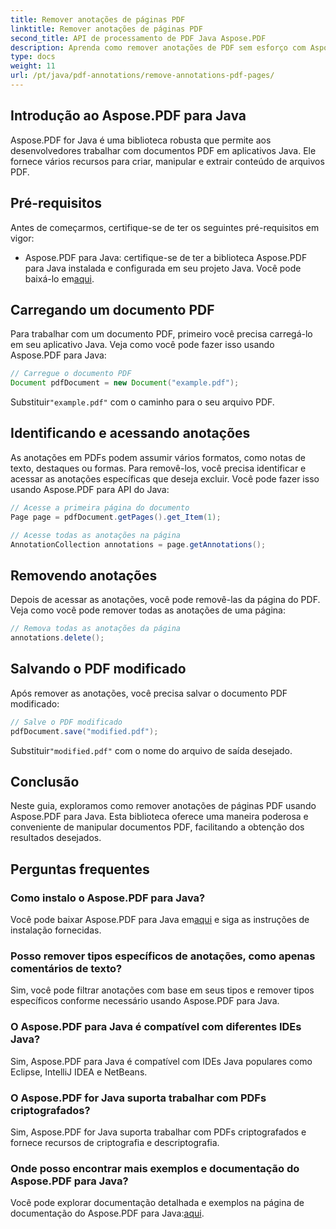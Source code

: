 ```yaml
---
title: Remover anotações de páginas PDF
linktitle: Remover anotações de páginas PDF
second_title: API de processamento de PDF Java Aspose.PDF
description: Aprenda como remover anotações de PDF sem esforço com Aspose.PDF para Java. Guia passo a passo e código incluídos.
type: docs
weight: 11
url: /pt/java/pdf-annotations/remove-annotations-pdf-pages/
---
```


## Introdução ao Aspose.PDF para Java

Aspose.PDF for Java é uma biblioteca robusta que permite aos desenvolvedores trabalhar com documentos PDF em aplicativos Java. Ele fornece vários recursos para criar, manipular e extrair conteúdo de arquivos PDF.

## Pré-requisitos

Antes de começarmos, certifique-se de ter os seguintes pré-requisitos em vigor:

-  Aspose.PDF para Java: certifique-se de ter a biblioteca Aspose.PDF para Java instalada e configurada em seu projeto Java. Você pode baixá-lo em[aqui](https://releases.aspose.com/pdf/java/).

## Carregando um documento PDF

Para trabalhar com um documento PDF, primeiro você precisa carregá-lo em seu aplicativo Java. Veja como você pode fazer isso usando Aspose.PDF para Java:

```java
// Carregue o documento PDF
Document pdfDocument = new Document("example.pdf");
```

 Substituir`"example.pdf"` com o caminho para o seu arquivo PDF.


## Identificando e acessando anotações

As anotações em PDFs podem assumir vários formatos, como notas de texto, destaques ou formas. Para removê-los, você precisa identificar e acessar as anotações específicas que deseja excluir. Você pode fazer isso usando Aspose.PDF para API do Java:

```java
// Acesse a primeira página do documento
Page page = pdfDocument.getPages().get_Item(1);

// Acesse todas as anotações na página
AnnotationCollection annotations = page.getAnnotations();
```

## Removendo anotações

Depois de acessar as anotações, você pode removê-las da página do PDF. Veja como você pode remover todas as anotações de uma página:

```java
// Remova todas as anotações da página
annotations.delete();
```

## Salvando o PDF modificado

Após remover as anotações, você precisa salvar o documento PDF modificado:

```java
// Salve o PDF modificado
pdfDocument.save("modified.pdf");
```

 Substituir`"modified.pdf"` com o nome do arquivo de saída desejado.

## Conclusão

Neste guia, exploramos como remover anotações de páginas PDF usando Aspose.PDF para Java. Esta biblioteca oferece uma maneira poderosa e conveniente de manipular documentos PDF, facilitando a obtenção dos resultados desejados.

## Perguntas frequentes

### Como instalo o Aspose.PDF para Java?

 Você pode baixar Aspose.PDF para Java em[aqui](https://releases.aspose.com/pdf/java/) e siga as instruções de instalação fornecidas.

### Posso remover tipos específicos de anotações, como apenas comentários de texto?

Sim, você pode filtrar anotações com base em seus tipos e remover tipos específicos conforme necessário usando Aspose.PDF para Java.

### O Aspose.PDF para Java é compatível com diferentes IDEs Java?

Sim, Aspose.PDF para Java é compatível com IDEs Java populares como Eclipse, IntelliJ IDEA e NetBeans.

### O Aspose.PDF for Java suporta trabalhar com PDFs criptografados?

Sim, Aspose.PDF for Java suporta trabalhar com PDFs criptografados e fornece recursos de criptografia e descriptografia.

### Onde posso encontrar mais exemplos e documentação do Aspose.PDF para Java?

 Você pode explorar documentação detalhada e exemplos na página de documentação do Aspose.PDF para Java:[aqui](https://reference.aspose.com/pdf/java/).